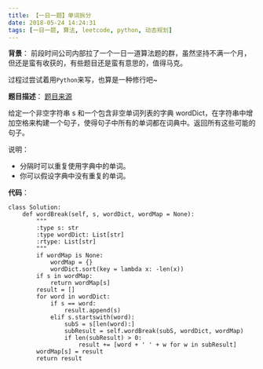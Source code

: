 ```yaml
---
title: 【一日一题】单词拆分
date: 2018-05-24 14:24:31
tags: [一日一题, 算法, leetcode, python, 动态规划]
---
```

**背景**：
前段时间公司内部拉了一个一日一道算法题的群，虽然坚持不满一个月，但还是蛮有收获的，有些题目还是蛮有意思的，值得马克。

过程过尝试着用`Python`来写，也算是一种修行吧~

**题目描述**：
[题目来源](https://leetcode-cn.com/problems/word-break-ii/description/)

给定一个非空字符串 s 和一个包含非空单词列表的字典 wordDict，在字符串中增加空格来构建一个句子，使得句子中所有的单词都在词典中。返回所有这些可能的句子。

说明：
- 分隔时可以重复使用字典中的单词。
- 你可以假设字典中没有重复的单词。

**代码**：
```
class Solution:
    def wordBreak(self, s, wordDict, wordMap = None):
        """
        :type s: str
        :type wordDict: List[str]
        :rtype: List[str]
        """
        if wordMap is None:
            wordMap = {}
            wordDict.sort(key = lambda x: -len(x))
        if s in wordMap: 
            return wordMap[s]
        result = []
        for word in wordDict:
            if s == word:
                result.append(s)
            elif s.startswith(word):
                subS = s[len(word):]
                subResult = self.wordBreak(subS, wordDict, wordMap)
                if len(subResult) > 0:
                    result += [word + ' ' + w for w in subResult] 
        wordMap[s] = result
        return result
```